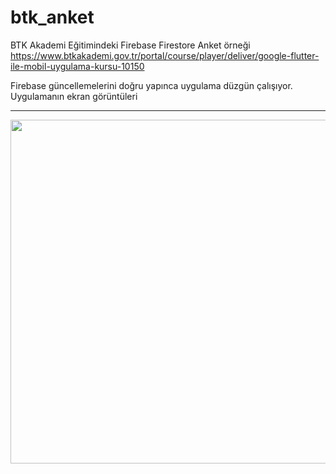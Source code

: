 # btk_anket

BTK Akademi Eğitimindeki Firebase Firestore Anket örneği
https://www.btkakademi.gov.tr/portal/course/player/deliver/google-flutter-ile-mobil-uygulama-kursu-10150

Firebase güncellemelerini doğru yapınca uygulama düzgün çalışıyor.
<BR>
Uygulamanın ekran görüntüleri
<HR>
<img src="https://github.com/VedatBiner/flutter-codes/blob/master/btk_ankeet/screen_shots/img-01.png" height="550em"/>